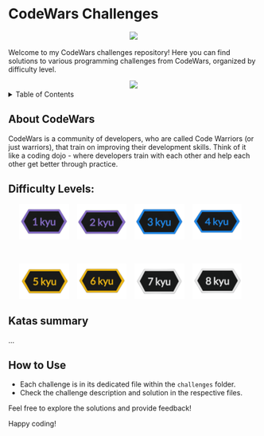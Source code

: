 # CodeWars Challenges

<div align="center">
  <img src="https://uploads-ssl.webflow.com/62e95dddfb380a0e61193e7d/63c96f663436595d79a62d43_codewars-og-image.png">
</div>

Welcome to my CodeWars challenges repository! Here you can find solutions to various programming challenges from CodeWars, organized by difficulty level.

<div align="center">
  <a href="https://www.codewars.com/users/YisusChrist">
    <img src="https://www.codewars.com/users/YisusChrist/badges/large">
  </a>
</div>

<details>
<summary>Table of Contents</summary>

- [CodeWars Challenges](#codewars-challenges)
  - [About CodeWars](#about-codewars)
  - [Difficulty Levels:](#difficulty-levels)
  - [Katas summary](#katas-summary)
  - [How to Use](#how-to-use)

</details>

## About CodeWars

CodeWars is a community of developers, who are called Code Warriors (or just warriors), that train on improving their development skills. Think of it like a coding dojo - where developers train with each other and help each other get better through practice.

## Difficulty Levels:

<div align="center">

[<img src="assets/1-kyu.png" width="100">](1kyu)&nbsp;&nbsp;&nbsp;
[<img src="assets/2-kyu.png" width="100">](2kyu)&nbsp;&nbsp;&nbsp;
[<img src="assets/3-kyu.png" width="100">](3kyu)&nbsp;&nbsp;&nbsp;
[<img src="assets/4-kyu.png" width="100">](4kyu)&nbsp;&nbsp;&nbsp;

<br>

[<img src="assets/5-kyu.png" width="100">](5kyu)&nbsp;&nbsp;&nbsp;
[<img src="assets/6-kyu.png" width="100">](6kyu)&nbsp;&nbsp;&nbsp;
[<img src="assets/7-kyu.png" width="100">](7kyu)&nbsp;&nbsp;&nbsp;
[<img src="assets/8-kyu.png" width="100">](8kyu)&nbsp;&nbsp;&nbsp;

</div>

## Katas summary

...

## How to Use

- Each challenge is in its dedicated file within the `challenges` folder.
- Check the challenge description and solution in the respective files.

Feel free to explore the solutions and provide feedback!

Happy coding!
